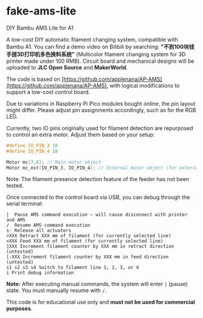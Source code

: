 # fake-ams-lite

DIY Bambu AMS Lite for A1

A low-cost DIY automatic filament changing system, compatible with Bambu A1.
You can find a demo video on Bilibili by searching:
**"不到100块钱手搓3D打印机多色换料系统"** (Multicolor filament changing system for 3D printer made under 100 RMB).
Circuit board and mechanical designs will be uploaded to **JLC Open Source** and **MakerWorld**.

The code is based on [https://github.com/applenana/AP-AMS](https://github.com/applenana/AP-AMS), with logical modifications to support a low-cost control board.

Due to variations in Raspberry Pi Pico modules bought online, the pin layout might differ. Please adjust pin assignments accordingly, such as for the RGB LED.

Currently, two IO pins originally used for filament detection are repurposed to control an extra motor. Adjust them based on your setup:

```cpp
#define IO_PIN_3 19
#define IO_PIN_4 18

Motor mc(7,8); // Main motor object
Motor mc_ext(IO_PIN_3, IO_PIN_4); // External motor object (for external main motor driver)
```

Note: The filament presence detection feature of the feeder has not been tested.

Once connected to the control board via USB, you can debug through the serial terminal:

```
|  Pause AMS command execution — will cause disconnect with printer and AMS
/  Resume AMS command execution
s- Release all actuators
>XXX Retract XXX mm of filament (for currently selected line)
<XXX Feed XXX mm of filament (for currently selected line)
]XXX Increment filament counter by XXX mm in retract direction (untested)
[-XXX Increment filament counter by XXX mm in feed direction (untested)
s1 s2 s3 s4 Switch to filament line 1, 2, 3, or 4
i Print debug information
```

**Note:** After executing manual commands, the system will enter `|` (pause) state. You must manually resume with `/`.

This code is for educational use only and **must not be used for commercial purposes**.
